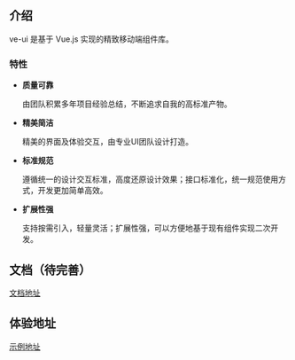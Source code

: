 
## 介绍

ve-ui 是基于 Vue.js 实现的精致移动端组件库。

### 特性

- **质量可靠**

   由团队积累多年项目经验总结，不断追求自我的高标准产物。

- **精美简洁**

   精美的界面及体验交互，由专业UI团队设计打造。

- **标准规范** 

  遵循统一的设计交互标准，高度还原设计效果；接口标准化，统一规范使用方式，开发更加简单高效。

- **扩展性强**

  支持按需引入，轻量灵活；扩展性强，可以方便地基于现有组件实现二次开发。


## 文档（待完善）
<a target="_blank" href="https://dyq086.github.io/ve-ui/docs/#/introduction">文档地址</a>

## 体验地址
<a target="_blank" href="https://dyq086.github.io/ve-ui/docs/example/#/">示例地址</a>


